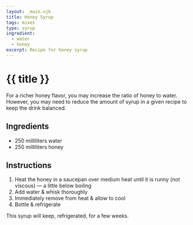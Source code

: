 ```yaml
---
layout: _main.njk
title: Honey Syrup
tags: mixes
type: syrup
ingredient:
  - water
  - honey
excerpt: Recipe for honey syrup
---
```


<!-- markdownlint-disable MD025 -->
# {{ title }}
<!-- markdownlint-enable MD025 -->

<tiki-callout type="tip">

  For a richer honey flavor, you may increase the ratio of honey to water. However, you may need to reduce the amount of syrup in a given recipe to keep the drink balanced.

</tiki-callout>

## Ingredients

* 250 milliliters water
* 250 milliliters <span data-pagefind-filter="Ingredient">honey</span>

## Instructions

1. Heat the honey in a saucepan over medium heat until it is runny (not viscous) — a little below boiling
2. Add water &  whisk thoroughly
3. Immediately remove from heat & allow to cool
4. Bottle & refrigerate

<tiki-callout type="note">

  This syrup will keep, refrigerated, for a few weeks.

</tiki-callout>

